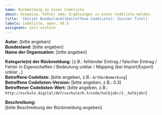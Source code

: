 ```yaml
---
name: Rückmeldung zu einer Codeliste
about: Hinweise, Fehler oder Ergänzungen zu einer Codeliste melden.
title: '[Kürzel Bundesland][betroffene Codeliste]: [kurzer Titel]'
labels: Codeliste, open, V0.5
assignees: init-xschule
---
```


**Autor:** [bitte angeben]  
**Bundesland:** [bitte angeben]  
**Name der Organisation:** [bitte angeben]  

**Kategorie(n) der Rückmeldung:** [z.B.: fehlender Eintrag / falscher Eintrag / Fehler in Eigenschaften / Bedeutung unklar / Mapping (bei Import/Export) unklar...]  
**Betroffene Codeliste:** [bitte angeben, z.B.: `ArtDerBemerkung`]  
**Betroffene Codelisten-Version:** [bitte angeben, z.B.: 0.3]  
**Betroffener Codelisten-Wert:** [bitte angeben, z.B.: `http://xschule.digital/def/xschule/0.3/code/halbjahr/2._halbjahr`]  

**Beschreibung:**  
[bitte Beschreibung der Rückmeldung angeben]

<!--
Es wird davon ausgegangen, dass das Issue sich auf die aktuelle Version von XSchule bezieht. Sollte dies nicht der Fall sein, erwähnen Sie es bitte in der Beschreibung.
Weitere Punkte, die in der Beschreibung besonders hilfreich sind, sind zum Beispiel:  
 - Herleitung des Änderungsbedarfs aus der Verwaltungspraxis (wofür wird eine Änderung benötigt)
 - Beschreibung des Anwendungsfalls  
 - Häufigkeit des Vorkommens  
 - Bezug zu anderen Spezifikationen  

Bedeutung der Kategorien "Mapping (bei Import/Export) unklar":
  Werden XSchule-Daten in Ihr System importiert, kann es sein, dasss ein XSchule-Wert zu mehreren internen Werten passt.
  Werden Daten aus Ihrem System exportiert, kann es sein, dass zum internen Wert mehrere XSchule-Werte passen.

-->
